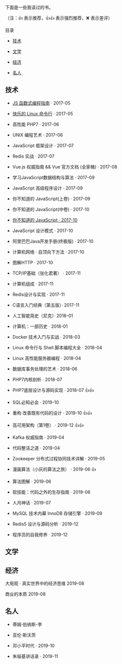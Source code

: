 下面是一些我读过的书。

（注：👍 表示推荐，👍👍 表示强烈推荐，❌ 表示差评）

目录

- [技术](#technology)

- [文学](#literature)

- [经济](#economic)

- [名人](#famous-person)



<h2 id="technology">技术</h2>

- [JS 函数式编程指南](https://github.com/llh911001/mostly-adequate-guide-chinese) · 2017-05

- [快乐的 Linux 命令行](http://billie66.github.io/TLCL/book/zh/index.html) · 2017-05

- 高性能 PHP7 · 2017-06

- UNIX 编程艺术 · 2017-06

- JavaScript 框架设计 · 2017-07

- Redis 实战 · 2017-07

- Vue.js 权威指南 && Vue 官方文档 (全家桶) · 2017-08

- 学习JavaScript数据结构与算法 · 2017-09

- JavaScript 高级程序设计 · 2017-09

- 你不知道的 JavaScript(上卷) · 2017-09

- 你不知道的 JavaScript(中卷) · 2017-10

- [你不知道的 JavaScript · 2017-10](https://github.com/getify/You-Dont-Know-JS/tree/master)

- JavaScript 设计模式 · 2017-10

- 阿里巴巴Java开发手册(终极版) · 2017-10

- 计算机网络 · 自顶向下方法 · 2017-10

- 图解HTTP · 2017-10

- TCP/IP基础（张化君著） · 2017-11

- 计算机组成 · 2017-11

- Redis设计与实现 · 2017-11

- C语言入门经典（第五版）· 2017-11

- 人工智能简史（尼克）· 2018-01

- 计算机：一部历史 · 2018-01

- Docker 技术入门与实战 · 2018-03

- Linux 命令行与 Shell 脚本编程大全 · 2018-04

- Linux 高性能服务器编程 · 2018-04

- 数据库事务处理的艺术 · 2018-06

- PHP7内核剖析 · 2018-07

- PHP7底层设计与源码实现 · 2018-07 👍👍 

- SQL必知必会 · 2019-10

- 重构 改善既有代码的设计 · 2019-10 👍👍 

- 高可用架构（第1卷） · 2019-12 👍👍 

- Kafka 权威指南 · 2019-04

- 代码整洁之道 · 2019-04

- Zookeeper 分布式过程协同技术详解 · 2019-05

- 漫画算法（小灰的算法之旅） · 2019-06 👍

- 算法图解 · 2019-06

- 软技能：代码之外的生存指南 · 2019-06

- 人月神话 · 2019-07

- MySQL 技术内幕 InnoDB 存储引擎 · 2019-09

- Redis5 设计与源码分析 · 2019-12

- 程序员的自我修养 · 2019-12


<h2 id="literature">文学</h2>



<h2 id="economic">经济</h2>

大局观 · 真实世界中的经济思维 2019-08

商业的本质 2019-08


<h2 id="famous-person">名人</h2>

- 蒂姆·伯纳斯-李

- 亚伦·斯沃茨

- 邓小平时代 · 2019-10

- 朱镕基讲话录 · 2019-11